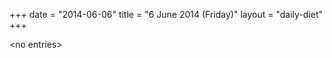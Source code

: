 +++
date = "2014-06-06"
title = "6 June 2014 (Friday)"
layout = "daily-diet"
+++

<p>&lt;no entries&gt;</p>